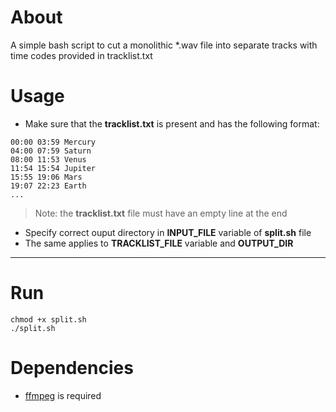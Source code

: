 # About

A simple bash script to cut a monolithic \*.wav file into separate tracks with time codes provided in tracklist.txt

# Usage

- Make sure that the **tracklist.txt** is present and has the following format:

```
00:00 03:59 Mercury
04:00 07:59 Saturn
08:00 11:53 Venus
11:54 15:54 Jupiter
15:55 19:06 Mars
19:07 22:23 Earth
...
```

> Note: the **tracklist.txt** file must have an empty line at the end

- Specify correct ouput directory in **INPUT_FILE** variable of **split.sh** file
- The same applies to **TRACKLIST_FILE** variable and **OUTPUT_DIR**

---

# Run

```
chmod +x split.sh
./split.sh
```

# Dependencies

- [ffmpeg](https://ffmpeg.org/) is required
